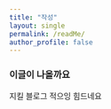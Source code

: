 ```yaml
---
title: "작성"
layout: single
permalink: /readMe/
author_profile: false
---
```


### 이글이 나올까요

지킬 블로그 적으잉 힘드네요

